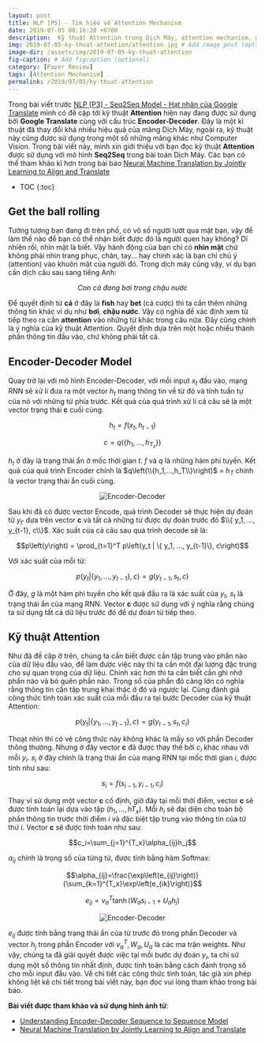 ```yaml
---
layout: post
title: NLP [P5] - Tìm hiểu về Attention Mechanism
date: 2019-07-05 08:16:20 +0700
description:  Kỹ thuật Attention trong Dịch Máy, attention mechanism, machine translation, ky thuat attention la gi, attention la gi, attention seq2seq, ky thuat attention
img: 2019-07-05-ky-thuat-attention/attention.jpg # Add image post (optional)
image-dir: /assets/img/2019-07-05-ky-thuat-attention
fig-caption: # Add figcaption (optional)
category: [Paper Review]
tags: [Attention Mechanism]
permalink: /2019/07/05/ky-thuat-attention
---
```

Trong bài viết trước [NLP [P3] - Seq2Seq Model - Hạt nhân của Google Translate]({{site.url}}/2019/05/18/nlp-p3) mình có đề cập tới kỹ thuật **Attention** hiện nay đang được sử dụng bởi **Google Translate** cùng với cấu trúc **Encoder-Decoder**. Đây là một kĩ thuật đã thay đổi khá nhiều hiệu quả của mảng Dịch Máy, ngoài ra, kỹ thuật này cũng được sử dụng trong một số những mảng khác như Computer Vision. Trong bài viết này, mình xin giới thiệu với bạn đọc kỹ thuật **Attention** được sử dụng với mô hình **Seq2Seq** trong bài toán Dịch Máy. Các bạn có thể tham khảo kĩ hơn trong bài báo [Neural Machine Translation by Jointly Learning to Align and Translate](https://arxiv.org/pdf/1409.0473)

* TOC
{:toc}

## Get the ball rolling

Tưởng tượng bạn đang đi trên phố, có vô số người lướt qua mặt bạn, vậy để làm thế nào để bạn có thể nhận biết được đó là người quen hay không? Dĩ nhiên rồi, nhìn mặt là biết. Vậy hành động của bạn chỉ có **nhìn mặt** chứ không phải nhìn trang phục, chân, tay... hay chính xác là bạn chỉ chú ý (attention) vào khuôn mặt của người đó. Trong dịch máy cũng vậy, ví dụ bạn cần dịch câu sau sang tiếng Anh:

$$Con\ cá\ đang\ bơi\ trong\ chậu\ nước$$

Để quyết định từ **cá** ở đây là **fish** hay **bet** (cá cược) thì ta cần thêm những thông tin khác ví dụ như **bơi**, **chậu nước**. Vậy có nghĩa để xác định xem từ tiếp theo ra cần **attention** vào những từ khác trong câu nữa. Đây cũng chính là ý nghĩa của kỹ thuật Attention. Quyết định dựa trên một hoặc nhiều thành phần thông tin đầu vào, chứ không phải tất cả.

## Encoder-Decoder Model

Quay trở lại với mô hình Encoder-Decoder, với mỗi input $x_t$ đầu vào, mạng RNN sẽ xử lí đưa ra một vector $h_t$ mang thông tin về từ đó và tính tuần tự của nó với những từ phía trước. Kết quả của quá trình xử lí cả câu sẽ là một vector trạng thái **c** cuối cùng.

$$h_t=f\left( x_t, h_{t-1} \right)$$

$$c=q\left(\{h_1,...,h_{T_x}\}\right)$$

$h_t$ ở đây là trạng thái ẩn ở mốc thời gian $t$. $f$ và $q$ là những hàm phi tuyến. Kết quả của quá trình Encoder chính là $q\left(\\{h_1,...,h_T\\}\right)$ = $h_T$ chính là vector trạng thái ẩn cuối cùng.

<p align="center"><img alt="Encoder-Decoder" src="{{page.image-dir}}/pic1.jpeg"/></p>

Sau khi đã có được vector Encode, quá trình Decoder sẽ thực hiện dự đoán từ $y_{t'}$ dựa trên vector **c** và tất cả những từ được dự đoán trước đó $\\{ y_1, ..., y_{t-1}, c\\}$. Xác suất của cả câu sau quá trình decode sẽ là:

$$p\left(y\right) = \prod_{t=1}^T p\left(y_t | \{ y_1, ..., y_{t-1}\}, c\right)$$

Với xác suất của mỗi từ:

$$p\left(y_t | \{y_1, ..., y_{t-1}\}, c\right) = g\left(y_{t-1}, s_t, c\right)$$

Ở đây, $g$ là một hàm phi tuyến cho kết quả đầu ra là xác suất của $y_t$, $s_t$ là trạng thái ẩn của mạng RNN. Vector **c** được sử dụng với ý nghĩa rằng chúng ta sử dụng tất cả dữ liệu trước đó để dự đoán từ tiếp theo.

## Kỹ thuật Attention

Như đã đề cập ở trên, chúng ta cần biết được cần tập trung vào phần nào của dữ liệu đầu vào, để làm được việc này thì ta cần một đại lượng đặc trưng cho sự quan trọng của dữ liệu. Chính xác hơn thì ta cần biết cần ghi nhớ phần nào và bỏ quên phần nào. Trọng số của phần đó càng lớn có nghĩa rằng thông tin cần tập trung khai thác ở đó và ngược lại. Cùng đánh giá công thức tính toán xác suất của mỗi đầu ra tại bước Decoder của kỹ thuật Attention:

$$p\left(y_t | \{y_1, ..., y_{t-1}\}, c\right) = g\left(y_{t-1}, s_t, c_i\right)$$

Thoạt nhìn thì có vẻ công thức này không khác là mấy so với phần Decoder thông thường. Nhưng ở đây vector **c** đã được thay thế bởi $c_i$ khác nhau với mỗi $y_i$. $s_i$ ở đây chính là trạng thái ẩn của mạng RNN tại mốc thời gian $i$, được tính như sau:

$$s_i=f\left(s_{i-1}, y_{i-1}, c_i\right)$$

Thay vì sử dụng một vector **c** cố định, giờ đây tại mỗi thời điểm, vector **c** sẽ được tính toán lại dựa vào tập $\left(h_1, ..., h{T_x}\right)$. Mỗi $h_i$ sẽ đại diện cho toàn bộ phần thông tin trước thời điểm $i$ và đặc biệt tập trung vào thông tin của từ thứ $i$. Vector **c** sẽ được tính toán như sau:

$$c_i=\sum_{j=1}^{T_x}\alpha_{ij}h_j$$

$\alpha_{ij}$ chính là trọng số của từng từ, được tính bằng hàm Softmax:

$$\alpha_{ij}=\frac{\exp\left(e_{ij}\right)}{\sum_{k=1}^{T_x}\exp\left(e_{ik}\right)}$$

$$e_{ij}=v_a^T\tanh\left(W_a s_{i-1} + U_a h_j\right)$$

<p align="center"><img alt="Encoder-Decoder" src="{{page.image-dir}}/pic2.png"/></p>

$e_{ij}$ được tính bằng trạng thái ẩn của từ trước đó trong phần Decoder và vector $h_j$ trong phần Encoder với $v_a^T, W_a, U_a$ là các ma trận weights.
Như vậy, chúng ta đã giải quyết được việc tại mỗi bước dự đoán $y_i$, ta chỉ sử dụng một số thông tin nhất định, được tính toán bằng cách đánh trọng số cho mỗi input đầu vào. Về chi tiết các công thức tính toán, tác giả xin phép không liệt kê chi tiết trong bài viết này, bạn đọc vui lòng tham khảo trong bài báo.

**Bài viết được tham khảo và sử dụng hình ảnh từ**:
* [Understanding Encoder-Decoder Sequence to Sequence Model](https://towardsdatascience.com/understanding-encoder-decoder-sequence-to-sequence-model-679e04af4346)
* [Neural Machine Translation by Jointly Learning to Align and Translate](https://arxiv.org/pdf/1409.0473)